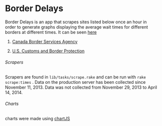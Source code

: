 Border Delays
=============
Border Delays is an app that scrapes sites listed below once an hour in order to generate graphs displaying the average wait times for different borders at different times. It can be seen [here](http://border-times.herokuapp.com/)

1. [Canada Border Services Agency](http://www.cbsa-asfc.gc.ca/bwt-taf/menu-eng.html) 

2. [U.S. Customs and Border Protection](http://apps.cbp.gov/bwt/index.asp) 


###### Scrapers

Scrapers are found in `lib/tasks/scrape.rake` and can be run with  `rake scrape:times` . Data on the production server has been collected since November 11, 2013. Data was not collected from November 29, 2013 to April 14, 2014. 


###### Charts

charts were made using [chartJS](http://www.chartjs.org/)
